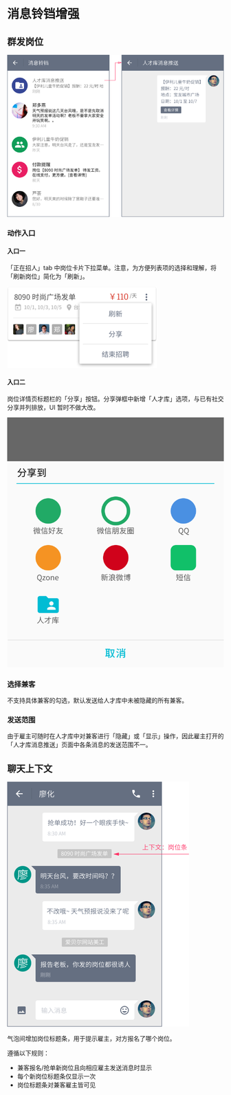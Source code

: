 # 消息铃铛增强
## 群发岗位
![image](img/share-job.png)

### 动作入口
#### 入口一
「正在招人」tab 中岗位卡片下拉菜单。注意，为方便列表项的选择和理解，将「刷新岗位」简化为「刷新」。

![image](img/share-dropdown.png)

#### 入口二
岗位详情页标题栏的「分享」按钮。分享弹框中新增「人才库」选项，与已有社交分享并列排放，UI 暂时不做大改。

![image](img/分享岗位@2x.png)

### 选择兼客
不支持具体兼客的勾选，默认发送给人才库中未被隐藏的所有兼客。

### 发送范围
由于雇主可随时在人才库中对兼客进行「隐藏」或「显示」操作，因此雇主打开的「人才库消息推送」页面中各条消息的发送范围不一。

## 聊天上下文
![image](img/context.png)

气泡间增加岗位标题条，用于提示雇主，对方报名了哪个岗位。

遵循以下规则：

- 兼客报名/抢单新岗位且向相应雇主发送消息时显示
- 每个新岗位标题条仅显示一次
- 岗位标题条对兼客雇主皆可见
